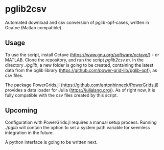 # pglib2csv

Automated download and csv conversion of pglib-opf-cases, written in Ocatve (Matlab compatible).

## Usage

To use the script, install Octave (https://www.gnu.org/software/octave/) - or MATLAB.
Clone the repository, and run the script *pglib2csv.m*.
In the directory *./pglib*, a new folder is going to be created, containing the latest data from the pglib library (https://github.com/power-grid-lib/pglib-opf), as csv files.

The package PowerGrids.jl (https://github.com/antonhinneck/PowerGrids.jl) provides a data loader for Julia (https://julialang.org/).
As of right now, it is fully compatible with the csv files created by this script.

## Upcoming

Configuration with PowerGrids.jl requires a manual setup process. Running *./pglib* will contain the option to set a system path variable for seemless integration in the future.

A python interface is going to be written next.
